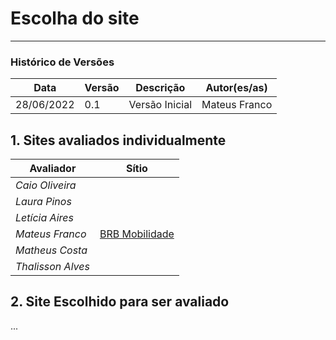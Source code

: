 # Escolha do site
***

### Histórico de Versões

**Data** | **Versão** | **Descrição** | **Autor(es/as)**
--- | --- | --- | --- 
28/06/2022 | 0.1 | Versão Inicial | Mateus Franco


## 1. Sites avaliados individualmente

 **Avaliador** | **Sítio**
--- | ---
_Caio Oliveira_|
_Laura Pinos_|
_Letícia Aires_|
_Mateus Franco_| [BRB Mobilidade](https://mobilidade.brb.com.br/mobilidade/)  
_Matheus Costa_|
_Thalisson Alves_| 

## 2. Site Escolhido para ser avaliado
 
...

